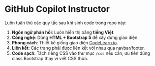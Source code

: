 # GitHub Copilot Instructor

Luôn tuân thủ các quy tắc sau khi sinh code trong repo này:

1. **Ngôn ngữ phản hồi**: Luôn hiển thị bằng **tiếng Việt**.
2. **Công nghệ**: Dùng **HTML + Bootstrap 5** để xây dựng giao diện.
3. **Phong cách**: Thiết kế giống giao diện [CodeLearn.io](https://codelearn.io).
4. **Liên kết**: Các trang phải được liên kết với nhau qua navbar/footer.
5. **Code sạch**: Tách riêng CSS vào thư mục `/css` nếu cần, ưu tiên dùng class Bootstrap thay vì viết CSS thừa.
